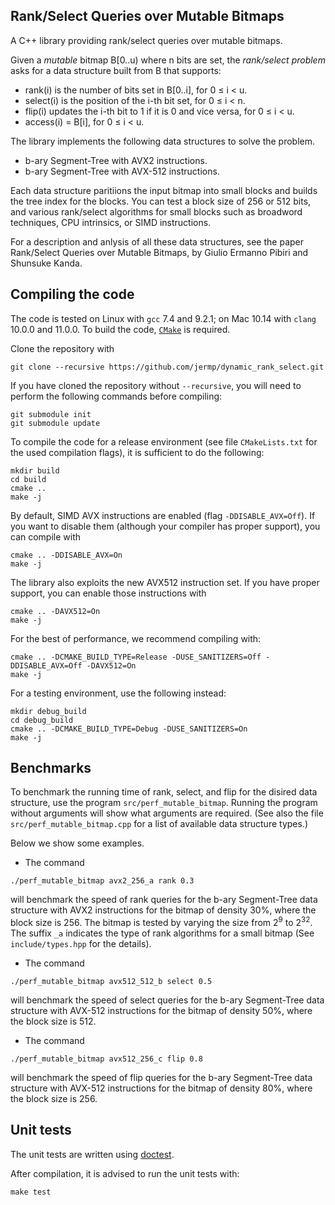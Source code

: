 Rank/Select Queries over Mutable Bitmaps
------

A C++ library providing rank/select queries over mutable bitmaps.

Given a *mutable* bitmap B[0..u) where n bits are set, the *rank/select problem* asks for a data structure built from B that supports:

- rank(i) is the number of bits set in B[0..i], for 0 ≤ i < u.
- select(i) is the position of the i-th bit set, for 0 ≤ i < n.
- flip(i) updates the i-th bit to 1 if it is 0 and vice versa, for 0 ≤ i < u.
- access(i) = B[i], for 0 ≤ i < u.

The library implements the following data structures to solve the problem.

- b-ary Segment-Tree with AVX2 instructions.
- b-ary Segment-Tree with AVX-512 instructions.

Each data structure paritiions the input bitmap into small blocks and builds the tree index for the blocks. You can test a block size of 256 or 512 bits, and various rank/select algorithms for small blocks such as broadword techniques, CPU intrinsics, or SIMD instructions.

For a description and anlysis of all these data structures, see the paper Rank/Select Queries over Mutable Bitmaps, by Giulio Ermanno Pibiri and Shunsuke Kanda.

Compiling the code <a name="compiling"></a>
------------------

The code is tested on Linux with `gcc` 7.4 and 9.2.1; on Mac 10.14 with `clang` 10.0.0 and 11.0.0.
To build the code, [`CMake`](https://cmake.org/) is required.

Clone the repository with

	git clone --recursive https://github.com/jermp/dynamic_rank_select.git

If you have cloned the repository without `--recursive`, you will need to perform the following commands before
compiling:

    git submodule init
    git submodule update

To compile the code for a release environment (see file `CMakeLists.txt` for the used compilation flags), it is sufficient to do the following:

    mkdir build
    cd build
    cmake ..
    make -j

By default, SIMD AVX instructions are enabled (flag `-DDISABLE_AVX=Off`). If you want to
disable them (although your compiler has proper support), you can compile with

	cmake .. -DDISABLE_AVX=On
	make -j

The library also exploits the new AVX512 instruction set. If you have proper support,
you can enable those instructions with

	cmake .. -DAVX512=On
	make -j

For the best of performance, we recommend compiling with:

	cmake .. -DCMAKE_BUILD_TYPE=Release -DUSE_SANITIZERS=Off -DDISABLE_AVX=Off -DAVX512=On
	make -j

For a testing environment, use the following instead:

    mkdir debug_build
    cd debug_build
    cmake .. -DCMAKE_BUILD_TYPE=Debug -DUSE_SANITIZERS=On
    make -j

Benchmarks
---------

To benchmark the running time of rank, select, and flip for the disired data structure, use the program `src/perf_mutable_bitmap`. Running the program without arguments will show what arguments are required. (See also the file `src/perf_mutable_bitmap.cpp` for a list of available data structure types.)

Below we show some examples.

- The command

```
./perf_mutable_bitmap avx2_256_a rank 0.3
```

will benchmark the speed of rank queries for the b-ary Segment-Tree data structure with AVX2 instructions for the bitmap of density 30%, where the block size is 256. The bitmap is tested by varying the size from 2<sup>9</sup> to 2<sup>32</sup>. The suffix `_a` indicates the type of rank algorithms for a small bitmap (See `include/types.hpp` for the details).

- The command

```
./perf_mutable_bitmap avx512_512_b select 0.5
```

will benchmark the speed of select queries for the b-ary Segment-Tree data structure with AVX-512 instructions for the bitmap of density 50%, where the block size is 512.

- The command

```
./perf_mutable_bitmap avx512_256_c flip 0.8
```

will benchmark the speed of flip queries for the b-ary Segment-Tree data structure with AVX-512 instructions for the bitmap of density 80%, where the block size is 256.

Unit tests <a name="testing"></a>
-----------

The unit tests are written using [doctest](https://github.com/onqtam/doctest).

After compilation, it is advised
to run the unit tests with:

	make test
